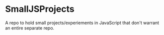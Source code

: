 # SmallJSProjects
A repo to hold small projects/experiements in JavaScript that don't warrant an entire separate repo.
